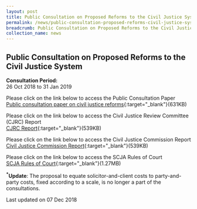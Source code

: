 ```yaml
---
layout: post
title: Public Consultation on Proposed Reforms to the Civil Justice System
permalink: /news/public-consultation-proposed-reforms-civil-justice-system/
breadcrumb: Public Consultation on Proposed Reforms to the Civil Justice System
collection_name: news
---
```


Public Consultation on Proposed Reforms to the Civil Justice System
---

**Consultation Period:**  
26 Oct 2018 to 31 Jan 2019

Please click on the link below to access the Public Consultation Paper<br>
[Public consultation paper on civil justice reforms](/files/Annex_A_Public_consultation_paper_on_civil_justice_reforms.pdf/){:target="_blank"}(631KB)

Please click on the link below to access the Civil Justice Review Committee (CJRC) Report<br>
[CJRC Report](/files/Annex_B_CJRC_Report.pdf/){:target="_blank"}(539KB)

Please click on the link below to access the Civil Justice Commission Report<br>
[Civil Justice Commission Report](/files/Annex_C_Civil_Justice_Commission_Report.pdf/){:target="_blank"}(539KB)

Please click on the link below to access the SCJA Rules of Court<br>
[SCJA Rules of Court](/files/Annex_D_SCJA_Rules_of_Court_2018_Rev_Ed.pdf/){:target="_blank"}(1.27MB)

<b><sup>*</sup>Update</b>: The proposal to equate solicitor-and-client costs to party-and-party costs, fixed according to a scale, is no longer a part of the consultations.

<p class="right-side-updated">Last updated on 07 Dec 2018</p>
